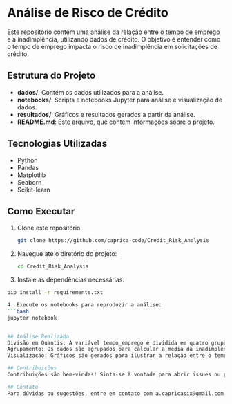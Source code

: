 # Análise de Risco de Crédito

Este repositório contém uma análise da relação entre o tempo de emprego e a inadimplência, utilizando dados de crédito. O objetivo é entender como o tempo de emprego impacta o risco de inadimplência em solicitações de crédito.

## Estrutura do Projeto

- **dados/**: Contém os dados utilizados para a análise.
- **notebooks/**: Scripts e notebooks Jupyter para análise e visualização de dados.
- **resultados/**: Gráficos e resultados gerados a partir da análise.
- **README.md**: Este arquivo, que contém informações sobre o projeto.

## Tecnologias Utilizadas

- Python
- Pandas
- Matplotlib
- Seaborn
- Scikit-learn

## Como Executar

1. Clone este repositório:
   ```bash
   git clone https://github.com/caprica-code/Credit_Risk_Analysis


2. Navegue até o diretório do projeto:
   ```bash
   cd Credit_Risk_Analysis
   
3. Instale as dependências necessárias:
  ```bash
  pip install -r requirements.txt

4. Execute os notebooks para reproduzir a análise:
  ```bash
  jupyter notebook


## Análise Realizada
Divisão em Quantis: A variável tempo_emprego é dividida em quatro grupos para observar a relação com a inadimplência.
Agrupamento: Os dados são agrupados para calcular a média da inadimplência em cada faixa de tempo de emprego.
Visualização: Gráficos são gerados para ilustrar a relação entre o tempo de emprego e a inadimplência, facilitando a interpretação dos dados.

## Contribuições
Contribuições são bem-vindas! Sinta-se à vontade para abrir issues ou pull requests.

## Contato
Para dúvidas ou sugestões, entre em contato com a.capricasix@gmail.com.


   
